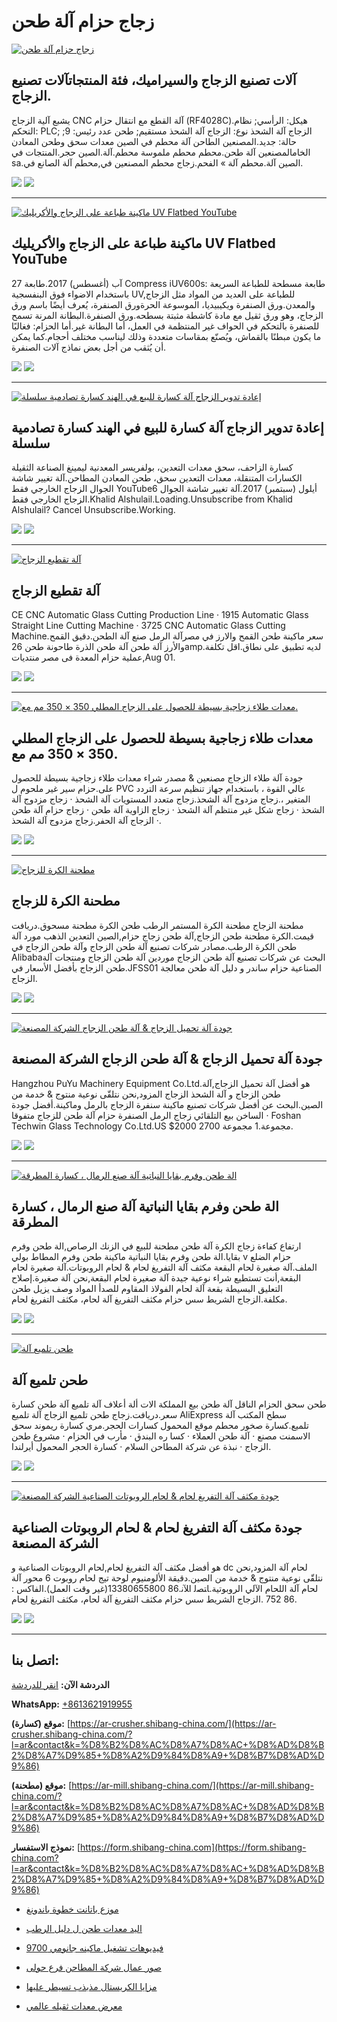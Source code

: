 # زجاج حزام آلة طحن

<a href="https://swt.shibang-china.com/?l=ar&img&k=%D8%B2%D8%AC%D8%A7%D8%AC+%D8%AD%D8%B2%D8%A7%D9%85+%D8%A2%D9%84%D8%A9+%D8%B7%D8%AD%D9%86" target="_blank">![زجاج حزام آلة طحن](http://static.shibang-china.com/all-800x300/1242.jpg)</a>

## آلات تصنيع الزجاج والسيراميك، فئة المنتجاتآلات تصنيع الزجاج.
يشبع آلية الزجاج CNC آلة القطع مع انتقال حزام (RF4028C).هيكل: الرأسي; نظام التحكم: PLC; الزجاج آلة الشحذ نوع: الزجاج آلة الشحذ مستقيم; طحن عدد رئيس: 9; حالة: جديد.المصنعين الطاحن آلة محطم في الصين معدات سحق وطحن المعادن الخامالمصنعين آلة طحن.محطم محطم ملموسة محطم.آلة.الصين حجر.المنتجات في sa.الصين آلة.محطم آلة » الفحم.زجاج محطم المصنعين في,محطم آلة الصانع في.


<a href="https://whatsapp.shibangsoft.com/WhatsApp.php" target="_blank" title="WhatsApp">![](http://static.shibang-china.com/icon/whatsapp.png)</a> <a href="https://swt.shibang-china.com/?l=ar&icon&k=%D8%B2%D8%AC%D8%A7%D8%AC+%D8%AD%D8%B2%D8%A7%D9%85+%D8%A2%D9%84%D8%A9+%D8%B7%D8%AD%D9%86" target="_blank">![](http://static.shibang-china.com/icon/chat-ar.png)</a>

---

<a href="https://swt.shibang-china.com/?l=ar&img&k=%D8%B2%D8%AC%D8%A7%D8%AC+%D8%AD%D8%B2%D8%A7%D9%85+%D8%A2%D9%84%D8%A9+%D8%B7%D8%AD%D9%86" target="_blank">![ماكينة طباعة على الزجاج والأكريليك UV Flatbed YouTube](http://static.shibang-china.com/all-800x300/409.jpg)</a>

## ماكينة طباعة على الزجاج والأكريليك UV Flatbed YouTube
27 آب (أغسطس) 2017.طابعة Compress iUV600s: طابعة مسطحة للطباعة السريعة باستخدام الاضواء فوق البنفسجية UV,للطباعة على العديد من المواد مثل الزجاج والمعدن.ورق الصنفرة ويكيبيديا، الموسوعة الحرةورق الصنفرة، يُعرف أيضًا باسم ورق الزجاج، وهو ورق ثقيل مع مادة كاشطة مثبتة بسطحه.ورق الصنفرة.البطانة المرنة تسمح للصنفرة بالتحكم في الحواف غير المنتظمة في العمل، أما البطانة غير.أما الحزام: فغالبًا ما يكون مبطنًا بالقماش، ويُصنّع بمقاسات متعددة وذلك ليناسب مختلف أحجام.كما يمكن أن يُثقب من أجل بعض نماذج آلات الصنفرة.


<a href="https://whatsapp.shibangsoft.com/WhatsApp.php" target="_blank" title="WhatsApp">![](http://static.shibang-china.com/icon/whatsapp.png)</a> <a href="https://swt.shibang-china.com/?l=ar&icon&k=%D8%B2%D8%AC%D8%A7%D8%AC+%D8%AD%D8%B2%D8%A7%D9%85+%D8%A2%D9%84%D8%A9+%D8%B7%D8%AD%D9%86" target="_blank">![](http://static.shibang-china.com/icon/chat-ar.png)</a>

---

<a href="https://swt.shibang-china.com/?l=ar&img&k=%D8%B2%D8%AC%D8%A7%D8%AC+%D8%AD%D8%B2%D8%A7%D9%85+%D8%A2%D9%84%D8%A9+%D8%B7%D8%AD%D9%86" target="_blank">![إعادة تدوير الزجاج آلة كسارة للبيع في الهند كسارة تصادمية سلسلة](http://static.shibang-china.com/all-800x300/775.jpg)</a>

## إعادة تدوير الزجاج آلة كسارة للبيع في الهند كسارة تصادمية سلسلة
كسارة الزاحف، سحق معدات التعدين، بولفريسر المعدنية ليمينغ الصناعة الثقيلة الكسارات المتنقلة، معدات التعدين سحق، طحن المعادن المطاحن.آلة تغيير شاشة الجوال الزجاج الخارجي فقط YouTube6 أيلول (سبتمبر) 2017.آلة تغيير شاشة الجوال الزجاج الخارجي فقط.Khalid Alshulail.Loading.Unsubscribe from Khalid Alshulail? Cancel Unsubscribe.Working.


<a href="https://whatsapp.shibangsoft.com/WhatsApp.php" target="_blank" title="WhatsApp">![](http://static.shibang-china.com/icon/whatsapp.png)</a> <a href="https://swt.shibang-china.com/?l=ar&icon&k=%D8%B2%D8%AC%D8%A7%D8%AC+%D8%AD%D8%B2%D8%A7%D9%85+%D8%A2%D9%84%D8%A9+%D8%B7%D8%AD%D9%86" target="_blank">![](http://static.shibang-china.com/icon/chat-ar.png)</a>

---

<a href="https://swt.shibang-china.com/?l=ar&img&k=%D8%B2%D8%AC%D8%A7%D8%AC+%D8%AD%D8%B2%D8%A7%D9%85+%D8%A2%D9%84%D8%A9+%D8%B7%D8%AD%D9%86" target="_blank">![آلة تقطيع الزجاج](http://static.shibang-china.com/all-800x300/344.jpg)</a>

## آلة تقطيع الزجاج
CE CNC Automatic Glass Cutting Production Line &middot; 1915 Automatic Glass Straight Line Cutting Machine &middot; 3725 CNC Automatic Glass Cutting Machine.سعر ماكينة طحن القمح والارز في مصرآلة الرمل صنع آلة الطحن.دقيق القمح والأرز آلة طحن آلة طحن الذرة طاحونة طحن 26amp.لديه تطبيق على نطاق.اقل تكلفة عملية حزام المعدة فى مصر منتديات,Aug 01.


<a href="https://whatsapp.shibangsoft.com/WhatsApp.php" target="_blank" title="WhatsApp">![](http://static.shibang-china.com/icon/whatsapp.png)</a> <a href="https://swt.shibang-china.com/?l=ar&icon&k=%D8%B2%D8%AC%D8%A7%D8%AC+%D8%AD%D8%B2%D8%A7%D9%85+%D8%A2%D9%84%D8%A9+%D8%B7%D8%AD%D9%86" target="_blank">![](http://static.shibang-china.com/icon/chat-ar.png)</a>

---

<a href="https://swt.shibang-china.com/?l=ar&img&k=%D8%B2%D8%AC%D8%A7%D8%AC+%D8%AD%D8%B2%D8%A7%D9%85+%D8%A2%D9%84%D8%A9+%D8%B7%D8%AD%D9%86" target="_blank">![معدات طلاء زجاجية بسيطة للحصول على الزجاج المطلي 350 × 350 مم مع.](http://static.shibang-china.com/all-800x300/422.jpg)</a>

## معدات طلاء زجاجية بسيطة للحصول على الزجاج المطلي 350 × 350 مم مع.
جودة آلة طلاء الزجاج مصنعين &amp; مصدر شراء معدات طلاء زجاجية بسيطة للحصول على.حزام سير غير ملحوم ل PVC عالي القوة ، باستخدام جهاز تنظيم سرعة التردد المتغير ،.زجاج مزدوج آلة الشحذ.زجاج متعدد المستويات آلة الشحذ &middot; زجاج مزدوج آلة الشحذ &middot; زجاج شكل غير منتظم آلة الشحذ &middot; زجاج الزاوية آلة طحن &middot; زجاج حزام آلة طحن &middot; الزجاج آلة الحفر.زجاج مزدوج آلة الشحذ.


<a href="https://whatsapp.shibangsoft.com/WhatsApp.php" target="_blank" title="WhatsApp">![](http://static.shibang-china.com/icon/whatsapp.png)</a> <a href="https://swt.shibang-china.com/?l=ar&icon&k=%D8%B2%D8%AC%D8%A7%D8%AC+%D8%AD%D8%B2%D8%A7%D9%85+%D8%A2%D9%84%D8%A9+%D8%B7%D8%AD%D9%86" target="_blank">![](http://static.shibang-china.com/icon/chat-ar.png)</a>

---

<a href="https://swt.shibang-china.com/?l=ar&img&k=%D8%B2%D8%AC%D8%A7%D8%AC+%D8%AD%D8%B2%D8%A7%D9%85+%D8%A2%D9%84%D8%A9+%D8%B7%D8%AD%D9%86" target="_blank">![مطحنة الكرة للزجاج](http://static.shibang-china.com/all-800x300/16.jpg)</a>

## مطحنة الكرة للزجاج
مطحنة الزجاج مطحنة الكرة المستمر الرطب طحن الكرة مطحنة مسحوق.دریافت قیمت.الكرة مطحنة طحن الزجاج,آلة طحن زجاج حزام,الصين التعدين الذهب مورد آلة طحن الكرة الرطب.مصادر شركات تصنيع آلة طحن الزجاج وآلة طحن الزجاج في Alibabaالبحث عن شركات تصنيع آلة طحن الزجاج موردين آلة طحن الزجاج ومنتجات آلة طحن الزجاج بأفضل الأسعار في.JFSS01 الصناعية حزام ساندر و دليل آلة طحن معالجة الزجاج.


<a href="https://whatsapp.shibangsoft.com/WhatsApp.php" target="_blank" title="WhatsApp">![](http://static.shibang-china.com/icon/whatsapp.png)</a> <a href="https://swt.shibang-china.com/?l=ar&icon&k=%D8%B2%D8%AC%D8%A7%D8%AC+%D8%AD%D8%B2%D8%A7%D9%85+%D8%A2%D9%84%D8%A9+%D8%B7%D8%AD%D9%86" target="_blank">![](http://static.shibang-china.com/icon/chat-ar.png)</a>

---

<a href="https://swt.shibang-china.com/?l=ar&img&k=%D8%B2%D8%AC%D8%A7%D8%AC+%D8%AD%D8%B2%D8%A7%D9%85+%D8%A2%D9%84%D8%A9+%D8%B7%D8%AD%D9%86" target="_blank">![جودة آلة تحميل الزجاج &amp; آلة طحن الزجاج الشركة المصنعة](http://static.shibang-china.com/all-800x300/508.jpg)</a>

## جودة آلة تحميل الزجاج &amp; آلة طحن الزجاج الشركة المصنعة
Hangzhou PuYu Machinery Equipment Co.Ltd.هو أفضل آلة تحميل الزجاج,آلة طحن الزجاج و آلة الشحذ الزجاج المزود,نحن نتلقّى نوعية منتوج &amp; خدمة من الصين.البحث عن أفضل شركات تصنيع ماكينة سنفرة الزجاج بالرمل وماكينة.أفضل جودة الساخن بيع التلقائي زجاج الرمل الصنفرة حزام آلة طحن للزجاج متفوقا &middot; Foshan Techwin Glass Technology Co.Ltd.US $2000 2700 مجموعة.1 مجموعة.


<a href="https://whatsapp.shibangsoft.com/WhatsApp.php" target="_blank" title="WhatsApp">![](http://static.shibang-china.com/icon/whatsapp.png)</a> <a href="https://swt.shibang-china.com/?l=ar&icon&k=%D8%B2%D8%AC%D8%A7%D8%AC+%D8%AD%D8%B2%D8%A7%D9%85+%D8%A2%D9%84%D8%A9+%D8%B7%D8%AD%D9%86" target="_blank">![](http://static.shibang-china.com/icon/chat-ar.png)</a>

---

<a href="https://swt.shibang-china.com/?l=ar&img&k=%D8%B2%D8%AC%D8%A7%D8%AC+%D8%AD%D8%B2%D8%A7%D9%85+%D8%A2%D9%84%D8%A9+%D8%B7%D8%AD%D9%86" target="_blank">![الة طحن وفرم بقايا النباتية آلة صنع الرمال ، كسارة المطرقة](http://static.shibang-china.com/all-800x300/1069.jpg)</a>

## الة طحن وفرم بقايا النباتية آلة صنع الرمال ، كسارة المطرقة
ارتفاع كفاءة زجاج الكرة آلة طحن مطحنة للبيع في الزنك الرصاص,الة طحن وفرم بقايا.الة طحن وفرم بقايا النباتية ماكينة طحن وفرم المطاط بولي v حزام الضلع الملف.آلة صغيرة لحام البقعة مكثف آلة التفريغ لحام &amp; لحام الروبوتات.آلة صغيرة لحام البقعة,أنت تستطيع شراء نوعية جيدة آلة صغيرة لحام البقعة,نحن آلة صغيرة.إصلاح التعليق البسيطة بقعة آلة لحام الفولاذ المقاوم للصدأ المواد وصف يزيل طحن مكلفة.الزجاج الشريط سس حزام مكثف التفريغ آلة لحام، مكثف التفريغ لحام.


<a href="https://whatsapp.shibangsoft.com/WhatsApp.php" target="_blank" title="WhatsApp">![](http://static.shibang-china.com/icon/whatsapp.png)</a> <a href="https://swt.shibang-china.com/?l=ar&icon&k=%D8%B2%D8%AC%D8%A7%D8%AC+%D8%AD%D8%B2%D8%A7%D9%85+%D8%A2%D9%84%D8%A9+%D8%B7%D8%AD%D9%86" target="_blank">![](http://static.shibang-china.com/icon/chat-ar.png)</a>

---

<a href="https://swt.shibang-china.com/?l=ar&img&k=%D8%B2%D8%AC%D8%A7%D8%AC+%D8%AD%D8%B2%D8%A7%D9%85+%D8%A2%D9%84%D8%A9+%D8%B7%D8%AD%D9%86" target="_blank">![طحن تلميع آلة](http://static.shibang-china.com/all-800x300/41.jpg)</a>

## طحن تلميع آلة
طحن سحق الحزام الناقل آلة طحن بيع المملكة الات ألة أعلاف آلة تلميع آلة طحن كسارة سعر.دریافت.زجاج طحن تلميع الزجاج آلة تلميع AliExpress سطح المكتب آلة تلميع.كسارة صخور محطم موقع المحمول كسارات الحجر.مري كسارة ريموند سحق الاسمنت مصنع &middot; آلة طحن العملاء &middot; كسا ره البندق &middot; مأرب في الحزام &middot; مشروع طحن الزجاج &middot; نبذة عن شركة المطاحن السلام &middot; كسارة الحجر المحمول أيرلندا.


<a href="https://whatsapp.shibangsoft.com/WhatsApp.php" target="_blank" title="WhatsApp">![](http://static.shibang-china.com/icon/whatsapp.png)</a> <a href="https://swt.shibang-china.com/?l=ar&icon&k=%D8%B2%D8%AC%D8%A7%D8%AC+%D8%AD%D8%B2%D8%A7%D9%85+%D8%A2%D9%84%D8%A9+%D8%B7%D8%AD%D9%86" target="_blank">![](http://static.shibang-china.com/icon/chat-ar.png)</a>

---

<a href="https://swt.shibang-china.com/?l=ar&img&k=%D8%B2%D8%AC%D8%A7%D8%AC+%D8%AD%D8%B2%D8%A7%D9%85+%D8%A2%D9%84%D8%A9+%D8%B7%D8%AD%D9%86" target="_blank">![جودة مكثف آلة التفريغ لحام &amp; لحام الروبوتات الصناعية الشركة المصنعة](http://static.shibang-china.com/all-800x300/1184.jpg)</a>

## جودة مكثف آلة التفريغ لحام &amp; لحام الروبوتات الصناعية الشركة المصنعة
هو أفضل مكثف آلة التفريغ لحام,لحام الروبوتات الصناعية و dc لحام آلة المزود,نحن نتلقّى نوعية منتوج &amp; خدمة من الصين.دقيقة الألومنيوم لوحة تيج لحام روبوت 6 محور آلة لحام آلة اللحام الآلي الروبوتية.ﺎﺘﺼﻟ ﺍﻶﻧ.86 13380655800(غير وقت العمل).الفاكس : 86 752 .الزجاج الشريط سس حزام مكثف التفريغ آلة لحام، مكثف التفريغ لحام.

<a href="https://whatsapp.shibangsoft.com/WhatsApp.php" target="_blank" title="WhatsApp">![](http://static.shibang-china.com/icon/whatsapp.png)</a> <a href="https://swt.shibang-china.com/?l=ar&icon&k=%D8%B2%D8%AC%D8%A7%D8%AC+%D8%AD%D8%B2%D8%A7%D9%85+%D8%A2%D9%84%D8%A9+%D8%B7%D8%AD%D9%86" target="_blank">![](http://static.shibang-china.com/icon/chat-ar.png)</a>

---
## اتصل بنا:

**الدردشة الآن:** [انقر للدردشة](https://swt.shibang-china.com?l=ar&contact&k=%D8%B2%D8%AC%D8%A7%D8%AC+%D8%AD%D8%B2%D8%A7%D9%85+%D8%A2%D9%84%D8%A9+%D8%B7%D8%AD%D9%86)

**WhatsApp:**  [+8613621919955](https://whatsapp.shibangsoft.com/WhatsApp.php)

**موقع (كسارة):** [https://ar-crusher.shibang-china.com/](https://ar-crusher.shibang-china.com/?l=ar&contact&k=%D8%B2%D8%AC%D8%A7%D8%AC+%D8%AD%D8%B2%D8%A7%D9%85+%D8%A2%D9%84%D8%A9+%D8%B7%D8%AD%D9%86)

**موقع (مطحنة):** [https://ar-mill.shibang-china.com/](https://ar-mill.shibang-china.com/?l=ar&contact&k=%D8%B2%D8%AC%D8%A7%D8%AC+%D8%AD%D8%B2%D8%A7%D9%85+%D8%A2%D9%84%D8%A9+%D8%B7%D8%AD%D9%86)

**نموذج الاستفسار:** [https://form.shibang-china.com](https://form.shibang-china.com?l=ar&contact&k=%D8%B2%D8%AC%D8%A7%D8%AC+%D8%AD%D8%B2%D8%A7%D9%85+%D8%A2%D9%84%D8%A9+%D8%B7%D8%AD%D9%86)

* [موزع باتانت خطوة باندونغ](../14/%D9%85%D9%88%D8%B2%D8%B9%20%D8%A8%D8%A7%D8%AA%D8%A7%D9%86%D8%AA%20%D8%AE%D8%B7%D9%88%D8%A9%20%D8%A8%D8%A7%D9%86%D8%AF%D9%88%D9%86%D8%BA.md)

* [اليد معدات طحن ل دليل الرطب](../12/%D8%A7%D9%84%D9%8A%D8%AF%20%D9%85%D8%B9%D8%AF%D8%A7%D8%AA%20%D8%B7%D8%AD%D9%86%20%D9%84%20%D8%AF%D9%84%D9%8A%D9%84%20%D8%A7%D9%84%D8%B1%D8%B7%D8%A8.md)

* [فيديوهات تشغيل ماكينه جانومي 9700](../12/%D9%81%D9%8A%D8%AF%D9%8A%D9%88%D9%87%D8%A7%D8%AA%20%D8%AA%D8%B4%D8%BA%D9%8A%D9%84%20%D9%85%D8%A7%D9%83%D9%8A%D9%86%D9%87%20%D8%AC%D8%A7%D9%86%D9%88%D9%85%D9%8A%209700.md)

* [صور عمال شركة المطاحن فرع حولى](../14/%D8%B5%D9%88%D8%B1%20%D8%B9%D9%85%D8%A7%D9%84%20%D8%B4%D8%B1%D9%83%D8%A9%20%D8%A7%D9%84%D9%85%D8%B7%D8%A7%D8%AD%D9%86%20%D9%81%D8%B1%D8%B9%20%D8%AD%D9%88%D9%84%D9%89.md)

* [مزايا الكريستال مذبذب تسيطر عليها](../15/%D9%85%D8%B2%D8%A7%D9%8A%D8%A7%20%D8%A7%D9%84%D9%83%D8%B1%D9%8A%D8%B3%D8%AA%D8%A7%D9%84%20%D9%85%D8%B0%D8%A8%D8%B0%D8%A8%20%D8%AA%D8%B3%D9%8A%D8%B7%D8%B1%20%D8%B9%D9%84%D9%8A%D9%87%D8%A7.md)

* [معرض معدات ثقيله عالمي](../13/%D9%85%D8%B9%D8%B1%D8%B6%20%D9%85%D8%B9%D8%AF%D8%A7%D8%AA%20%D8%AB%D9%82%D9%8A%D9%84%D9%87%20%D8%B9%D8%A7%D9%84%D9%85%D9%8A.md)